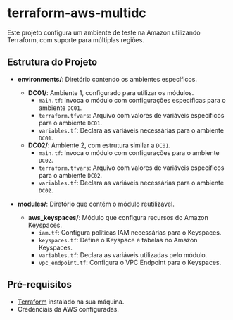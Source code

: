 # terraform-aws-multidc

Este projeto configura um ambiente de teste na Amazon utilizando Terraform, com suporte para múltiplas regiões.

## Estrutura do Projeto

- **environments/**: Diretório contendo os ambientes específicos.
  - **DC01/**: Ambiente 1, configurado para utilizar os módulos.
    - `main.tf`: Invoca o módulo com configurações específicas para o ambiente `DC01`.
    - `terraform.tfvars`: Arquivo com valores de variáveis específicos para o ambiente `DC01`.
    - `variables.tf`: Declara as variáveis necessárias para o ambiente `DC01`.
  - **DC02/**: Ambiente 2, com estrutura similar a `DC01`.
    - `main.tf`: Invoca o módulo com configurações para o ambiente `DC02`.
    - `terraform.tfvars`: Arquivo com valores de variáveis específicos para o ambiente `DC02`.
    - `variables.tf`: Declara as variáveis necessárias para o ambiente `DC02`.

- **modules/**: Diretório que contém o módulo reutilizável.
  - **aws_keyspaces/**: Módulo que configura recursos do Amazon Keyspaces.
    - `iam.tf`: Configura políticas IAM necessárias para o Keyspaces.
    - `keyspaces.tf`: Define o Keyspace e tabelas no Amazon Keyspaces.
    - `variables.tf`: Declara as variáveis utilizadas pelo módulo.
    - `vpc_endpoint.tf`: Configura o VPC Endpoint para o Keyspaces.

## Pré-requisitos

- [Terraform](https://www.terraform.io/downloads.html) instalado na sua máquina.
- Credenciais da AWS configuradas.
